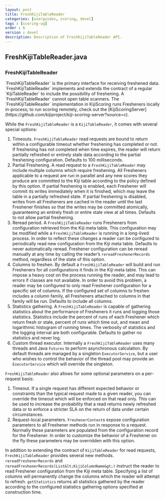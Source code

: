 ```yaml
---
layout: post
title: FreshKijiTableReader
categories: [userguides, scoring, devel]
tags : [scoring-ug]
order : 6
version : devel
description: Description of FreshKijiTableReader API.
---
```


<div id="accordion-container">
  <h2 class="accordion-header"> FreshKijiTableReader.java </h2>
    <div class="accordion-content">
    <script src="http://gist-it.appspot.com/github/kijiproject/kiji-scoring/raw/{{site.scoring_devel_branch}}/src/main/java/org/kiji/scoring/FreshKijiTableReader.java"> </script>
  </div>
</div>

<h3 style="margin-top:0px;padding-top:10px;"> FreshKijiTableReader </h3>
`FreshKijiTableReader` is the primary interface for receiving freshened data. `FreshKijiTableReader` implements and extends the contract of a regular `KijiTableReader` to include the possibility of freshening. A `FreshKijiTableReader` cannot open table scanners. The `FreshKijiTableReader` implementation in KijiScoring runs Fresheners locally in-process; to run scoring remotely, check out the [KijiScoringServer](https://github.com/kijiproject/kiji-scoring-server?source=c).

While the `FreshKijiTableReader` is a `KijiTableReader`, it comes with several special options:

1. Timeouts. `FreshKijiTableReader` read requests are bound to return within a configurable timeout whether freshening has completed or not. If freshening has not completed when time expires, the reader will return partially refreshed or entirely stale data according to the partial freshening configuration. Defaults to 100 milliseconds.
2. Partial Freshening. A read request to a `FreshKijiTableReader` may include multiple columns which require freshening. All Fresheners applicable to a request are run in parallel and any new scores they produce are committed to the Kiji table according to the policy defined by this option. If partial freshening is enabled, each Freshener will commit its writes immediately when it is finished, which may leave the table in a partially refreshed state. If partial freshening is disabled, writes from all Fresheners are cached in the reader until the last Freshener finishes so that the writes may be committed atomically, guaranteeing an entirely fresh or entire stale view at all times. Defaults to not allow partial freshening.
3. Reread period. A `FreshKijiTableReader` runs Fresheners from configuration retrieved from the Kiji meta table. This configuration may be modified while a `FreshKijiTableReader` is running in a long-lived process. In order to reflect these changes a reader can be configured to periodically read new configuration from the Kiji meta table. Defaults to never automatically reread. Freshener configuration can be reread manually at any time by calling the reader’s `rereadFreshenerRecords` method, regardless of the state of this option.
4. Columns to freshen. By default a `FreshKijiTableReader` will build and run Fresheners for all configurations it finds in the Kiji meta table. This can impose a heavy cost on the process running the reader, and may lead to errors if classes are not available. In order to avoid this problem, a reader may be configured to only read Freshener configuration for a specific set of columns. If the configured set of columns to freshen includes a column family, all Fresheners attached to columns in that family will be run. Defaults to include all columns.
5. Statistics gathering. A `FreshKijiTableReader` is capable of gathering statistics about the performance of Fresheners it runs and logging those statistics. Statistics include the percent of runs of each Freshener which return fresh or stale, percent of runs which time out, and mean and logarithmic histogram of running times. The verbosity of statistics and the logging interval are both configurable. Defaults to gather no statistics and never log.
6. Custom thread executor. Internally a `FreshKijiTableReader` uses many threads and Java `Futures` to perform asynchronous calculation. By default threads are managed by a singleton `ExecutorService`, but a user who wishes to control the behavior of the thread pool may provide an `ExecutorService` which will override the singleton.

`FreshKijiTableReader` also allows for some optional parameters on a per-request basis:

1. Timeout. If a single request has different expected behavior or constraints than the typical request made to a given reader, you can override the timeout which will be enforced on that read only. This can be used to increase the probability that a read returns newly refreshed data or to enforce a stricter SLA on the return of data under certain circumstances.
2. Request-local parameters. `FreshenerContext`s expose configuration parameters to all Freshener methods run in response to a request. Normally these parameters are populated from the configuration record for the Freshener. In order to customize the behavior of a Freshener on the fly these parameters may be overridden with this option.

In addition to extending the contract of `KijiTableReader` for read requests, `FreshKijiTableReader` provides several new methods. `rereadFreshenerRecords` and `rereadFreshenerRecords(List&lt;KijiColumnName&gt;)` instruct the reader to read Freshener configuration from the Kiji meta table. Specifying a list of columns will permanently change the columns which the reader will attempt to refresh. `getStatistics` returns all statistics gathered by the reader according to the configured statistics gathering options specified at construction time.
